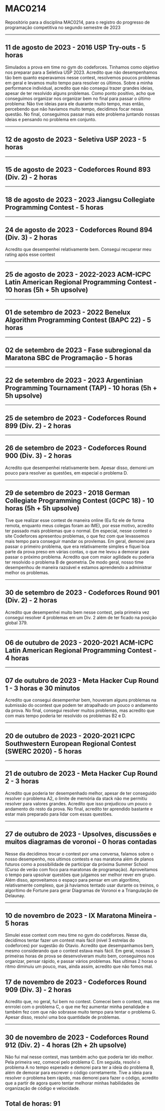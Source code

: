 # MAC0214
Repositório para a disciplina MAC0214, para o registro do progresso de programação competitiva no segundo semestre de 2023

----

## 11 de agosto de 2023 - 2016 USP Try-outs - 5 horas

Simulados a prova em time no gym do codeforces. Tinhamos como objetivo nos preparar para a Seletiva USP 2023. Acredito que não desempenhamos tão bem quanto esperavamos nesse contest, resolvemos poucos problemas em geral e levamos muito tempo para resolver os últimos. Sobre a minha performance individual, acredito que não consegui trazer grandes ideias, apesar de ter resolvido alguns problemas. Como ponto positivo, acho que conseguimos organizar nos organizar bem no final para passar o último problema: Não tive ideias para ele duarante muito tempo, mas então, percebendo que não haviamos muito tempo, decidimos focar nessa questão. No final, conseguimos passar mais este problema juntando nossas ideias e pensando no problema em conjunto.

----

## 12 de agosto de 2023 - Seletiva USP 2023 - 5 horas

----

## 15 de agosto de 2023 - Codeforces Round 893 (Div. 2) - 2 horas

----

## 18 de agosto de 2023 - 2023 Jiangsu Collegiate Programming Contest - 5 horas

----

## 24 de agosto de 2023 - Codeforces Round 894 (Div. 3) - 2 horas

Acredito que desempenhei relativamente bem. Consegui recuperar meu rating após esse contest

----

## 25 de agosto de 2023 - 2022-2023 ACM-ICPC Latin American Regional Programming Contest - 10 horas (5h + 5h upsolve)

----

## 01 de setembro de 2023 - 2022 Benelux Algorithm Programming Contest (BAPC 22) - 5 horas

----

## 02 de setembro de 2023 - Fase subregional da Maratona SBC de Programação - 5 horas

----

## 22 de setembro de 2023 - 2023 Argentinian Programming Tournament (TAP) - 10 horas (5h + 5h upsolve)

----

## 25 de setembro de 2023 - Codeforces Round 899 (Div. 2) - 2 horas

----

## 26 de setembro de 2023 - Codeforces Round 900 (Div. 3) - 2 horas

Acredito que desempenhei relativamente bem. Apesar disso, demorei um pouco para resolver as questões, em especial o problema D.

----

## 29 de setembro de 2023 - 2018 German Collegiate Programming Contest (GCPC 18) - 10 horas (5h + 5h upsolve)

Tive que realizar esse contest de maneira online (Eu fiz ele de forma remota, enquanto meus colegas foram ao IME), por esse motivo, acredito ter passado mais problemas que o normal. Em especial, nesse contest o site Codeforces apresentou problemas, o que fez com que levassemos mais tempo para conseguir mandar os provlemas. Em geral, demorei para passar o primeiro problema, que era relativamente simples e fiquei boa parte da prova preso em várias contas, o que me levou a demorar para passar o próximo problema. Acredito que com maior agilidade eu poderia ter resolvido o problema B de geometria. De modo geral, nosso time desempenhou de maneira razoável e estamos aprendendo a administrar melhor os problemas. 

----

## 30 de setembro de 2023 - Codeforces Round 901 (Div. 2) - 2 horas

Acredito que desempenhei muito bem nesse contest, pela primeira vez consegui resolver 4 problemas em um Div. 2 além de ter ficado na posição global 379.

----

## 06 de outubro de 2023 - 2020-2021 ACM-ICPC Latin American Regional Programming Contest - 4 horas

----

## 07 de outubro de 2023 - Meta Hacker Cup Round 1 - 3 horas e 30 minutos

Acredito que consegui desempenhar bem, houveram alguns problemas na submissão do ocontest que podem ter atrapalhado um pouco o andamento da prova. No final, consegui resolver muitos problemas, mas acredito que com mais tempo poderia ter resolvido os problemas B2 e D.

----

## 20 de outubro de 2023 - 2020-2021 ICPC Southwestern European Regional Contest (SWERC 2020) - 5 horas
----

## 21 de outubro de 2023 - Meta Hacker Cup Round 2 - 3 horas

Acredito que poderia ter desempenhado melhor, apesar de ter conseguido resolver o problema A2, o limite de memória da stack não me permitiu resolver para valores grandes. Acredito que isso prejudicou um pouco o andamento do resto da prova. No final, acredito ter aprendido bastante e estar mais preparado para lidar com essas questões.

----

## 27 de outubro de 2023 - Upsolves, discussões e muitos diagramas de voronoi - 0 horas contadas
Nesse dia decidimos trocar o contest por uma conversa, falamos sobre o nosso desempenho, nos ultimos contests e nas maratona além de planos futuros como a possibilidade de participar da próxima Summer School (Curso de verão com foco para maratonas de programação). Aproveitamos o tempo para upsolvar questões que julgamos ser melhor rever em grupo. Além disso, aproveitamos o espaço para pensar em um algorítimo, relativamente complexo, que já haviamos tentado usar durante os treinos, o algorítimo de Fortune para gerar Diagramas de Voronoi e a Triangulação de Delaunay.

----

## 10 de novembro de 2023 - IX Maratona Mineira - 5 horas

Simulei esse contest com meu time no gym do codeforces. Nesse dia, decidimos tentar fazer um contest mais fácil (nível 3 estrelas do codeforces) por sugestão do Otavio. Acredito que desempanhamos bem, mesmo considerando que o contest estava mais fácil. Em geral, nossas 3 primeiras horas de prova se desenvolveram muito bem, conseguimos nos organizar, pensar rápido, e passar vários problemas. Nas ultimas 2 horas o ritmo diminuiu um pouco, mas, ainda assim, acredito que não fomos mal.


## 17 de novembro de 2023 - Codeforces Round 909 (Div. 3) - 2 horas

Acredito que, no geral, fui bem no contest. Comecei bem o contest, mas me enrrolei com o problema C, o que me fez aumentar minha penalidade e também fez com que não sobrasse muito tempo para tentar o problema G. Apesar disso, resolvi uma boa quantidade de problemas.

----

## 30 de novembro de 2023 - Codeforces Round 912 (Div. 2) - 4 horas (2h + 2h upsolve)

Não fui mal nesse contest, mas também acho que poderia ter ido melhor. Pela primeira vez, comecei pelo problema C. Em seguida, resolvi o problema A no tempo esperado e demorei para ter a ideia do problema B, além de demorar para escrever o código corretamente. Tive a ideia para resolver o problema bem rápido, mas demorei para fazer o código, acredito que a partir de agora quero tentar melhorar minhas habilidades de organização de código e velocidade.

## Total de horas: 91

